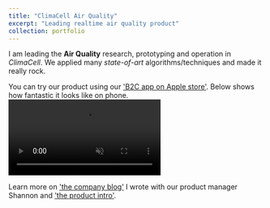 ```yaml
---
title: "ClimaCell Air Quality"
excerpt: "Leading realtime air quality product"
collection: portfolio
---
```


I am leading the **Air Quality** research, prototyping and operation in *ClimaCell*. We applied many *state-of-art* algorithms/techniques and made it really rock. 

You can try our product using our ['B2C app on Apple store'](https://apps.apple.com/il/app/climacell/id1443325509). Below shows how fantastic it looks like on phone. 
<video  muted autoplay controls>
    <source src="/files/portfolio/1/portfolio-1-climacell-airquality.mp4" type="video/mp4">
</video>

Learn more on ['the company blog'](https://www.climacell.co/air-quality-of-things-launched) I wrote with our product manager Shannon and ['the product intro'](https://www.climacell.co/air-quality/). 
